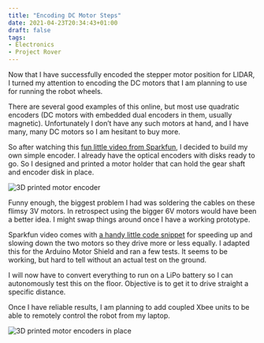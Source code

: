 ```yaml
---
title: "Encoding DC Motor Steps"
date: 2021-04-23T20:34:43+01:00
draft: false
tags:
- Electronics
- Project Rover
---
```

Now that I have successfully encoded the stepper motor position for LIDAR, I turned my attention to encoding the DC motors that I am planning to use for running the robot wheels.

There are several good examples of this online, but most use quadratic encoders (DC motors with embedded dual encoders in them, usually magnetic). Unfortunately I don’t have any such motors at hand, and I have many, many DC motors so I am hesitant to buy more.

So after watching this [fun little video from Sparkfun](https://www.youtube.com/watch?v=oLBYHbLO8W0&t=1s), I decided to build my own simple encoder. I already have the optical encoders with disks ready to go. So I designed and printed a motor holder that can hold the gear shaft and encoder disk in place.

![3D printed motor encoder](/content/project-rover/dc-encoder2.jpg)

Funny enough, the biggest problem I had was soldering the cables on these flimsy 3V motors. In retrospect using the bigger 6V motors would have been a better idea. I might swap things around once I have a working prototype.

Sparkfun video comes with [a handy little code snippet](https://gist.github.com/ShawnHymel/1de08ffaca990b65fade81cb8d01a44a) for speeding up and slowing down the two motors so they drive more or less equally. I adapted this for the Arduino Motor Shield and ran a few tests. It seems to be working, but hard to tell without an actual test on the ground.

I will now have to convert everything to run on a LiPo battery so I can autonomously test this on the floor. Objective is to get it to drive straight a specific distance.

Once I have reliable results, I am planning to add coupled Xbee units to be able to remotely control the robot from my laptop.

![3D printed motor encoders in place](/content/project-rover/dc-encoder.jpg)
